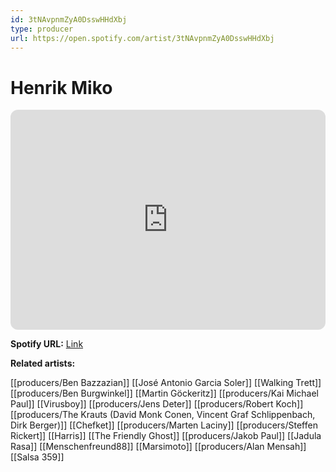 ```yaml
---
id: 3tNAvpnmZyA0DsswHHdXbj
type: producer
url: https://open.spotify.com/artist/3tNAvpnmZyA0DsswHHdXbj
---
```

# Henrik Miko

<iframe style="border-radius:12px" src="https://open.spotify.com/embed/artist/3tNAvpnmZyA0DsswHHdXbj" width="100%" height="352" frameBorder="0" allowfullscreen="" allow="autoplay; clipboard-write; encrypted-media; fullscreen; picture-in-picture" loading="lazy"></iframe>

**Spotify URL:** [Link](https://open.spotify.com/artist/3tNAvpnmZyA0DsswHHdXbj)

**Related artists:**

[[producers/Ben Bazzazian]]
[[José Antonio Garcia Soler]]
[[Walking Trett]]
[[producers/Ben Burgwinkel]]
[[Martin Göckeritz]]
[[producers/Kai Michael Paul]]
[[Virusboy]]
[[producers/Jens Deter]]
[[producers/Robert Koch]]
[[producers/The Krauts (David Monk Conen, Vincent Graf Schlippenbach, Dirk Berger)]]
[[Chefket]]
[[producers/Marten Laciny]]
[[producers/Steffen Rickert]]
[[Harris]]
[[The Friendly Ghost]]
[[producers/Jakob Paul]]
[[Jadula Rasa]]
[[Menschenfreund88]]
[[Marsimoto]]
[[producers/Alan Mensah]]
[[Salsa 359]]
